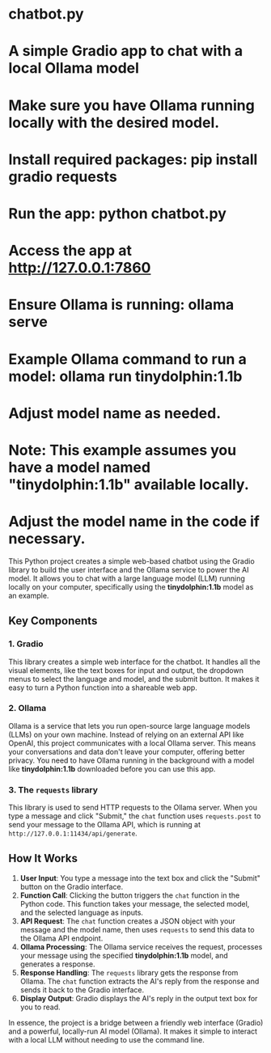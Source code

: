 # chatbot.py
# A simple Gradio app to chat with a local Ollama model
# Make sure you have Ollama running locally with the desired model.
# Install required packages: pip install gradio requests
# Run the app: python chatbot.py
# Access the app at http://127.0.0.1:7860
# Ensure Ollama is running: ollama serve
# Example Ollama command to run a model: ollama run tinydolphin:1.1b
# Adjust model name as needed.
# Note: This example assumes you have a model named "tinydolphin:1.1b" available locally.
# Adjust the model name in the code if necessary.

This Python project creates a simple web-based chatbot using the Gradio library to build the user interface and the Ollama service to power the AI model. 
It allows you to chat with a large language model (LLM) running locally on your computer, specifically using the **tinydolphin:1.1b** model as an example.

## Key Components

### 1. Gradio
This library creates a simple web interface for the chatbot. 
It handles all the visual elements, like the text boxes for input and output, the dropdown menus to select the language and model, and the submit button. 
It makes it easy to turn a Python function into a shareable web app.

### 2. Ollama
Ollama is a service that lets you run open-source large language models (LLMs) on your own machine. 
Instead of relying on an external API like OpenAI, this project communicates with a local Ollama server. 
This means your conversations and data don't leave your computer, offering better privacy. 
You need to have Ollama running in the background with a model like **tinydolphin:1.1b** downloaded before you can use this app.

### 3. The `requests` library
This library is used to send HTTP requests to the Ollama server.
When you type a message and click "Submit," the `chat` function uses `requests.post` to send your message to the Ollama API, which is running at `http://127.0.0.1:11434/api/generate`.

## How It Works

1.  **User Input**: You type a message into the text box and click the "Submit" button on the Gradio interface.
2.  **Function Call**: Clicking the button triggers the `chat` function in the Python code. This function takes your message, the selected model, and the selected language as inputs.
3.  **API Request**: The `chat` function creates a JSON object with your message and the model name, then uses `requests` to send this data to the Ollama API endpoint.
4.  **Ollama Processing**: The Ollama service receives the request, processes your message using the specified **tinydolphin:1.1b** model, and generates a response.
5.  **Response Handling**: The `requests` library gets the response from Ollama. The `chat` function extracts the AI's reply from the response and sends it back to the Gradio interface.
6.  **Display Output**: Gradio displays the AI's reply in the output text box for you to read.

In essence, the project is a bridge between a friendly web interface (Gradio) and a powerful, locally-run AI model (Ollama). 
It makes it simple to interact with a local LLM without needing to use the command line.
